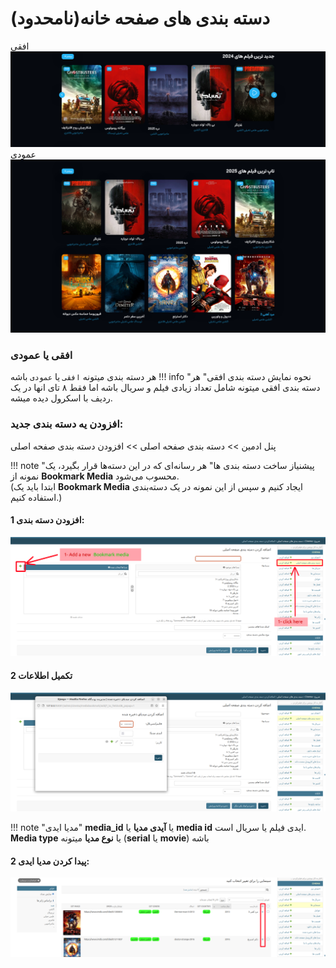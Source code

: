 # دسته بندی های صفحه خانه(نامحدود)

افقی
![horizontal](../../images/horizontal.png)
عمودی
![vertical](../../images/vertical.png)
### افقی یا عمودی

هر دسته بندی میتونه `افقی` یا `عمودی` باشه
!!! info "نحوه نمایش دسته بندی افقی"
    هر دسته بندی افقی میتونه شامل تعداد زیادی فیلم و سریال باشه اما فقط ۸ تای انها در یک ردیف با اسکرول دیده میشه.


### افزودن یه دسته بندی جدید:
پنل ادمین >> دسته بندی صفحه اصلی >> افزودن دسته بندی صفحه اصلی

!!! note "پیشنیاز ساخت دسته بندی ها"
    هر رسانه‌ای که در این دسته‌ها قرار بگیرد، یک نمونه از **Bookmark Media** محسوب می‌شود.  
    (ابتدا باید یک **Bookmark Media** ایجاد کنیم و سپس از این نمونه در یک دسته‌بندی استفاده کنیم.)



#### 1 افزودن دسته بندی:
![add category](../../images/add-bookmark-media.png)

#### 2 تکمیل اطلاعات
![complete the information](../../images/bookmark-media.png)

!!! note "مدیا ایدی"
    **media_id** یا **آیدی مدیا** یا **media id** ایدی فیلم یا سریال است.
    **Media type** یا **نوع مدیا** میتونه (**serial** یا **movie**) باشه

#### 2 پیدا کردن مدیا ایدی:
![media id](../../images/media-id.png)
